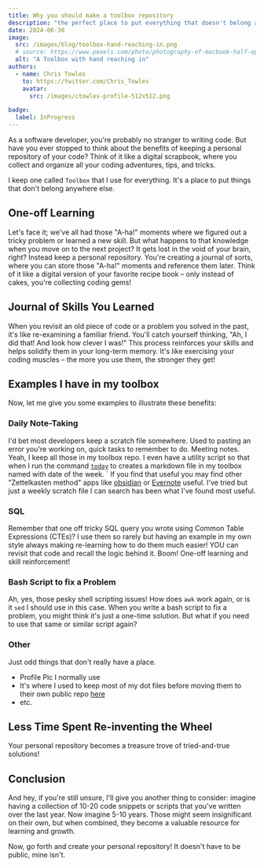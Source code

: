 ```yaml
---
title: Why you should make a toolbox repository
description: "the perfect place to put everything that doesn't belong anywhere else"
date: 2024-06-30
image:
  src: /images/blog/toolbox-hand-reaching-in.png
  # source: https://www.pexels.com/photo/photography-of-macbook-half-opened-on-white-wooden-surface-633409/
  alt: "A Toolbox with hand reaching in"
authors:
  - name: Chris Towles
    to: https://twitter.com/Chris_Towles
    avatar:
      src: /images/ctowles-profile-512x512.png

badge:
  label: InProgress
---
```



As a software developer, you're probably no stranger to writing code. But have you ever stopped to think about the benefits of keeping a personal repository of your code? Think of it like a digital scrapbook, where you collect and organize all your coding adventures, tips, and tricks.

I keep one called `Toolbox` that I use for everything. It's a place to put things that don't belong anywhere else.

## One-off Learning

Let's face it; we've all had those "A-ha!" moments where we figured out a tricky problem or learned a new skill. But what happens to that knowledge when you move on to the next project? It gets lost in the void of your brain, right? Instead keep a personal repository. You're creating a journal of sorts, where you can store those "A-ha!" moments and reference them later. Think of it like a digital version of your favorite recipe book – only instead of cakes, you're collecting coding gems!

## Journal of Skills You Learned

When you revisit an old piece of code or a problem you solved in the past, it's like re-examining a familiar friend. You'll catch yourself thinking, "Ah, I did that! And look how clever I was!" This process reinforces your skills and helps solidify them in your long-term memory. It's like exercising your coding muscles – the more you use them, the stronger they get!


## Examples I have in my toolbox 

Now, let me give you some examples to illustrate these benefits:

### Daily Note-Taking

I'd bet most developers keep a scratch file somewhere. Used to pasting an error you're working on, quick tasks to remember to do. Meeting notes. Yeah, I keep all those in my toolbox repo. I even have a utility script so that when I run the command [`today`](https://github.com/ChrisTowles/dotfiles/blob/main/cli/src/commands/todayCommand.ts) to creates a markdown file in my toolbox named with date of the week.
`
If you find that useful you may find other "Zettelkasten method" apps like [obsidian](https://obsidian.md/) or [Evernote](https://evernote.com/) useful. I've tried but just a weekly scratch file I can search has been what I've found most useful. 


### SQL 

Remember that one off tricky SQL query you wrote using Common Table Expressions (CTEs)? I use them so rarely but having an example in my own style always making re-learning how to do them much easier! YOU can revisit that code and recall the logic behind it. Boom! One-off learning and skill reinforcement!

### Bash Script to fix a Problem

Ah, yes, those pesky shell scripting issues! How does `awk` work again, or is it `sed` I should use in this case. When you write a bash script to fix a problem, you might think it's just a one-time solution. But what if you need to use that same or similar script again? 


### Other 

Just odd things that don't really have a place. 
- Profile Pic I normally use
- It's where I used to keep most of my dot files before moving them to their own public repo [here](https://github.com/ChrisTowles/dotfiles)
- etc.
 

## Less Time Spent Re-inventing the Wheel

Your personal repository becomes a treasure trove of tried-and-true solutions!


## Conclusion

And hey, if you're still unsure, I'll give you another thing to consider: imagine having a collection of 10-20 code snippets or scripts that you've written over the last year. Now imagine 5-10 years.  Those might seem insignificant on their own, but when combined, they become a valuable resource for learning and growth. 

Now, go forth and create your personal repository! It doesn't have to be public, mine isn't.


